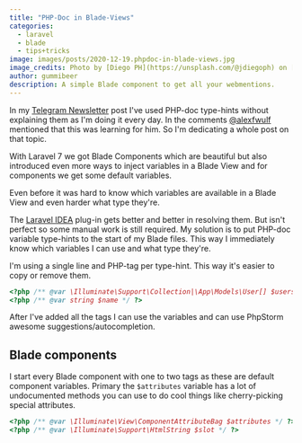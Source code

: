 ```yaml
---
title: "PHP-Doc in Blade-Views"
categories:
  - laravel
  - blade
  - tips+tricks
image: images/posts/2020-12-19.phpdoc-in-blade-views.jpg
image_credits: Photo by [Diego PH](https://unsplash.com/@jdiegoph) on [Unsplash](https://unsplash.com/photos/fIq0tET6llw)
author: gummibeer
description: A simple Blade component to get all your webmentions.
---
```


In my [Telegram Newsletter](/blog/2020/telegram-newsletter-command) post I've used PHP-doc type-hints without explaining them as I'm doing it every day.
In the comments [@alexfwulf](https://twitter.com/alexfwulf/status/1339576771222642689) mentioned that this was learning for him. So I'm dedicating a whole post on that topic.

With Laravel 7 we got Blade Components which are beautiful but also introduced even more ways to inject variables in a Blade View and for components we get some default variables.

Even before it was hard to know which variables are available in a Blade View and even harder what type they're.

The [Laravel IDEA](https://laravel-idea.com) plug-in gets better and better in resolving them. But isn't perfect so some manual work is still required.
My solution is to put PHP-doc variable type-hints to the start of my Blade files.
This way I immediately know which variables I can use and what type they're.

I'm using a single line and PHP-tag per type-hint. This way it's easier to copy or remove them.

```php
<?php /** @var \Illuminate\Support\Collection|\App\Models\User[] $users */ ?>
<?php /** @var string $name */ ?>
```

After I've added all the tags I can use the variables and can use PhpStorm awesome suggestions/autocompletion.

## Blade components
I start every Blade component with one to two tags as these are default component variables.
Primary the `$attributes` variable has a lot of undocumented methods you can use to do cool things like cherry-picking special attributes.

```php
<?php /** @var \Illuminate\View\ComponentAttributeBag $attributes */ ?>
<?php /** @var \Illuminate\Support\HtmlString $slot */ ?>
```
